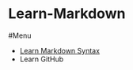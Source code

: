 # Learn-Markdown

#Menu

* [Learn Markdown Syntax](https://github.com/ethanliew/Ethan-Learning/blob/master/Learn%20Github.md)
* Learn GitHub
